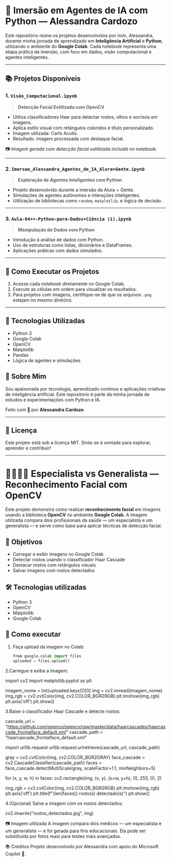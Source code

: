 # 🤖 Imersão em Agentes de IA com Python — Alessandra Cardozo

Este repositório reúne os projetos desenvolvidos por mim, Alessandra, durante minha jornada de aprendizado em **Inteligência Artificial** e **Python**, utilizando o ambiente do **Google Colab**. Cada notebook representa uma etapa prática da imersão, com foco em dados, visão computacional e agentes inteligentes.

---

## 📚 Projetos Disponíveis

### 1. `Visão_Computacional.ipynb`
> **Detecção Facial Estilizada com OpenCV**

- Utiliza classificadores Haar para detectar rostos, olhos e sorrisos em imagens.
- Aplica estilo visual com retângulos coloridos e título personalizado.
- Imagem utilizada: Carlo Acutis.
- Resultado: imagem processada com destaque facial.

📷 *Imagem gerada com detecção facial estilizada incluída no notebook.*

---

### 2. `Imersao_Alessandra_Agentes_de_IA_Alura+Gente.ipynb`
> **Exploração de Agentes Inteligentes com Python**

- Projeto desenvolvido durante a imersão da Alura + Gente.
- Simulações de agentes autônomos e interações inteligentes.
- Utilização de bibliotecas como `random`, `matplotlib`, e lógica de decisão.

---

### 3. `Aula-04++-Python-para-Dados+Ciência (1).ipynb`
> **Manipulação de Dados com Python**

- Introdução à análise de dados com Python.
- Uso de estruturas como listas, dicionários e DataFrames.
- Aplicações práticas com dados simulados.

---

## 🚀 Como Executar os Projetos

1. Acesse cada notebook diretamente no Google Colab.
2. Execute as células em ordem para visualizar os resultados.
3. Para projetos com imagens, certifique-se de que os arquivos `.png` estejam no mesmo diretório.

---

## 🧠 Tecnologias Utilizadas

- Python 3
- Google Colab
- OpenCV
- Matplotlib
- Pandas
- Lógica de agentes e simulações



## 💬 Sobre Mim

Sou apaixonada por tecnologia, aprendizado contínuo e aplicações criativas de inteligência artificial. Este repositório é parte da minha jornada de estudos e experimentações com Python e IA.

Feito com 💚 por **Alessandra Cardozo**

---


## 📌 Licença

Este projeto está sob a licença MIT. Sinta-se à vontade para explorar, aprender e contribuir!
______________________________________________________________________________________________________________________

# 👩‍⚕️👨‍⚕️ Especialista vs Generalista — Reconhecimento Facial com OpenCV

Este projeto demonstra como realizar **reconhecimento facial** em imagens usando a biblioteca **OpenCV** no ambiente **Google Colab**. A imagem utilizada compara dois profissionais da saúde — um especialista e um generalista — e serve como base para aplicar técnicas de detecção facial.

## 📌 Objetivos
- Carregar e exibir imagens no Google Colab
- Detectar rostos usando o classificador Haar Cascade
- Destacar rostos com retângulos visuais
- Salvar imagens com rostos detectados

## 🛠️ Tecnologias utilizadas
- Python 3
- OpenCV
- Matplotlib
- Google Colab

## 🚀 Como executar

1. Faça upload da imagem no Colab:
   ```python
   from google.colab import files
   uploaded = files.upload()

2.Carregue e exiba a imagem:

import cv2
import matplotlib.pyplot as plt

imagem_nome = list(uploaded.keys())[0]
img = cv2.imread(imagem_nome)
img_rgb = cv2.cvtColor(img, cv2.COLOR_BGR2RGB)
plt.imshow(img_rgb)
plt.axis('off')
plt.show()

3.Baixe o classificador Haar Cascade e detecte rostos:

cascade_url = "https://github.com/opencv/opencv/raw/master/data/haarcascades/haarcascade_frontalface_default.xml"
cascade_path = "haarcascade_frontalface_default.xml"

import urllib.request
urllib.request.urlretrieve(cascade_url, cascade_path)

gray = cv2.cvtColor(img, cv2.COLOR_BGR2GRAY)
face_cascade = cv2.CascadeClassifier(cascade_path)
faces = face_cascade.detectMultiScale(gray, scaleFactor=1.1, minNeighbors=5)

for (x, y, w, h) in faces:
    cv2.rectangle(img, (x, y), (x+w, y+h), (0, 255, 0), 2)

img_rgb = cv2.cvtColor(img, cv2.COLOR_BGR2RGB)
plt.imshow(img_rgb)
plt.axis('off')
plt.title(f"{len(faces)} rosto(s) detectado(s)")
plt.show()

4.(Opcional) Salve a imagem com os rostos detectados:

cv2.imwrite("rostos_detectados.jpg", img)

📷 Imagem utilizada
A imagem compara dois médicos — um especialista e um generalista — e foi gerada para fins educacionais. Ela pode ser substituída por fotos reais para testes mais avançados.

📚 Créditos
Projeto desenvolvido por Alessandra com apoio do Microsoft Copilot 🤖.






